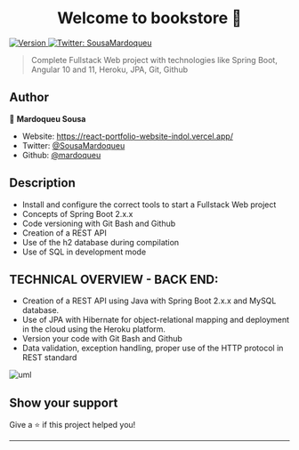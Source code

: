 <h1 align="center">Welcome to bookstore 👋</h1>
<p>
  <a href="https://www.npmjs.com/package/bookstore" target="_blank">
    <img alt="Version" src="https://img.shields.io/npm/v/bookstore.svg">
  </a>
  <a href="https://twitter.com/SousaMardoqueu" target="_blank">
    <img alt="Twitter: SousaMardoqueu" src="https://img.shields.io/twitter/follow/SousaMardoqueu.svg?style=social" />
  </a>
</p>

> Complete Fullstack Web project with technologies like Spring Boot, Angular 10 and 11, Heroku, JPA, Git, Github

## Author

👤 **Mardoqueu Sousa**

* Website: https://react-portfolio-website-indol.vercel.app/
* Twitter: [@SousaMardoqueu](https://twitter.com/SousaMardoqueu)
* Github: [@mardoqueu](https://github.com/mardoqueu)


## Description

* Install and configure the correct tools to start a Fullstack Web project
* Concepts of Spring Boot 2.x.x
* Code versioning with Git Bash and Github
* Creation of a REST API
* Use of the h2 database during compilation
* Use of SQL in development mode

## TECHNICAL OVERVIEW - BACK END:

* Creation of a REST API using Java with Spring Boot 2.x.x and MySQL database.
* Use of JPA with Hibernate for object-relational mapping and deployment in the cloud using the Heroku platform.
* Version your code with Git Bash and Github
* Data validation, exception handling, proper use of the HTTP protocol in REST standard

![uml](https://user-images.githubusercontent.com/11077068/202911335-7ef127fa-2083-4ab9-8b96-11b095250320.png)


## Show your support

Give a ⭐️ if this project helped you!

***
